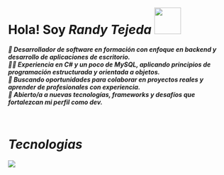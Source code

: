 <h1  ><b>Hola! Soy <i><b>Randy Tejeda <img src="https://media1.giphy.com/media/v1.Y2lkPTc5MGI3NjExeWR4aTI4dWZiMTJwN256M2pyZDkzemtrNW9wdnhkZ29iaHBuZmN3ayZlcD12MV9pbnRlcm5hbF9naWZfYnlfaWQmY3Q9cw/vKhKsyEFVK4IuEKzWY/giphy.gif" width="60"></h1>

<p >🎯 Desarrollador de software en formación con enfoque en backend y desarrollo de aplicaciones de escritorio. <br>
    👨‍💻 Experiencia en C# y un poco de MySQL, aplicando principios de programación estructurada y orientada a objetos. <br>
    🤝 Buscando oportunidades para colaborar en proyectos reales y aprender de profesionales con experiencia. <br>
    🌱 Abierto/a a nuevas tecnologías, frameworks y desafíos que fortalezcan mi perfil como dev.</p>

<br>
<h1 >Tecnologias</h1>
<p >
  <a href="https://skillicons.dev">
    <img src="https://skillicons.dev/icons?i=html,css,js,cs,mysql,vscode,visualstudio,&perline=12" />
  </a>
</p>

